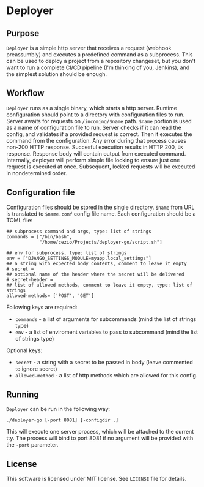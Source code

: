 # Deployer

## Purpose

`Deployer` is a simple http server that receives a request (webhook preassumbly) and executes a predefined command as a subprocess. This can be used to deploy a project from a repository changeset, but you don't want to run a complete CI/CD pipeline (I'm thinking of you, Jenkins), and the simplest solution should be enough.

## Workflow

`Deployer` runs as a single binary, which starts a http server. Runtime configuration should point to a directory with configuration files to run. Server awaits for requests on `/incoming/$name` path. `$name` portion is used as a name of configuration file to run. Server checks if it can read the config, and validates if a provided request is correct. Then it executes the command from the configuration. Any error during that process causes non-200 HTTP response. Succesful execution results in HTTP 200, `OK` response. Response body will contain output from executed command. Internally, deployer will perform simple file locking to ensure just one request is executed at once. Subsequent, locked requests will be executed in nondetermined order.

## Configuration file

Configuration files should be stored in the single directory. `$name` from URL is translated to `$name.conf` config file name. Each configuration should be a TOML file:

```
## subprocess command and args, type: list of strings
commands = ["/bin/bash",
            "/home/cezio/Projects/deployer-go/script.sh"]

## env for subprocess, type: list of strings
env = ["DJANGO_SETTINGS_MODULE=myapp.local_settings"]
## a string with expected body contents, comment to leave it empty
# secret =
## optional name of the header where the secret will be delivered
# secret-header = 
## list of allowed methods, comment to leave it empty, type: list of strings
allowed-methods= ['POST', 'GET']
```

Following keys are required:

* `commands` - a list of arguments for subcommands (mind the list of strings type)
* `env` - a list of enviroment variables to pass to subcommand (mind the list of strings type)

Optional keys:

* `secret` - a string with a secret to be passed in body (leave commented to ignore secret)
* `allowed-method` - a list of http methods which are allowed for this config.

## Running

`Deployer` can be run in the following way:

`./deployer-go [-port 8081] [-configdir .]`

This will execute one server process, which will be attached to the current tty. The process will bind to port 8081 if no argument will be provided with the `-port` parameter.

## License

This software is licensed under MIT license. See `LICENSE` file for details.